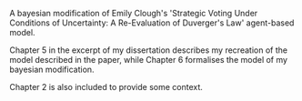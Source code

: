 A bayesian modification of Emily Clough's 'Strategic Voting Under Conditions of Uncertainty: A Re-Evaluation of Duverger's Law' agent-based model.

Chapter 5 in the excerpt of my dissertation describes my recreation of the model described in the paper, while Chapter 6 formalises the model of my bayesian modification.

Chapter 2 is also included to provide some context.
